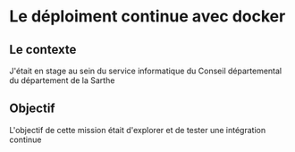 # Le déploiment continue avec docker 

## Le contexte 

J'était en stage au sein du service informatique du Conseil départemental du département de la Sarthe 

## Objectif 

L'objectif de cette mission était d'explorer et de tester une intégration continue 